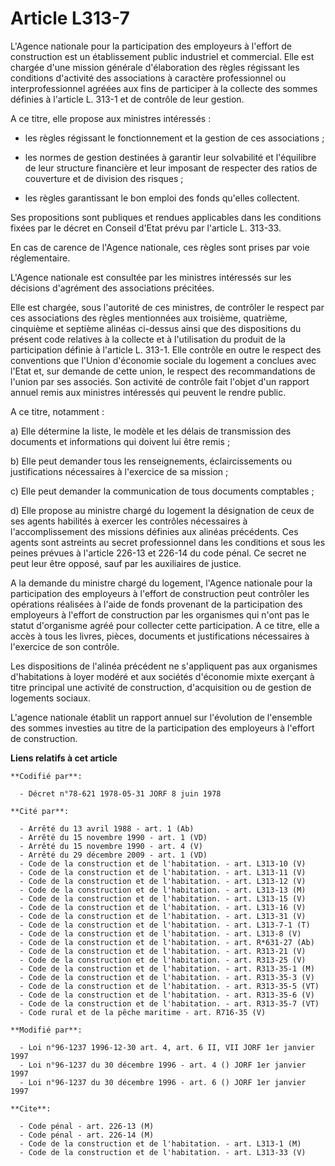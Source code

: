 # Article L313-7

L'Agence nationale pour la participation des employeurs à l'effort de construction est un établissement public industriel et
commercial. Elle est chargée d'une mission générale d'élaboration des règles régissant les conditions d'activité des
associations à caractère professionnel ou interprofessionnel agréées aux fins de participer à la collecte des sommes définies
à l'article L. 313-1 et de contrôle de leur gestion.

A ce titre, elle propose aux ministres intéressés :

- les règles régissant le fonctionnement et la gestion de ces associations ;

- les normes de gestion destinées à garantir leur solvabilité et l'équilibre de leur structure financière et leur imposant de
respecter des ratios de couverture et de division des risques ;

- les règles garantissant le bon emploi des fonds qu'elles collectent.

Ses propositions sont publiques et rendues applicables dans les conditions fixées par le décret en Conseil d'Etat prévu par
l'article L. 313-33.

En cas de carence de l'Agence nationale, ces règles sont prises par voie réglementaire.

L'Agence nationale est consultée par les ministres intéressés sur les décisions d'agrément des associations précitées.

Elle est chargée, sous l'autorité de ces ministres, de contrôler le respect par ces associations des règles mentionnées aux
troisième, quatrième, cinquième et septième alinéas ci-dessus ainsi que des dispositions du présent code relatives à la
collecte et à l'utilisation du produit de la participation définie à l'article L. 313-1. Elle contrôle en outre le respect
des conventions que l'Union d'économie sociale du logement a conclues avec l'Etat et, sur demande de cette union, le respect
des recommandations de l'union par ses associés. Son activité de contrôle fait l'objet d'un rapport annuel remis aux
ministres intéressés qui peuvent le rendre public.

A ce titre, notamment :

a) Elle détermine la liste, le modèle et les délais de transmission des documents et informations qui doivent lui être
remis ;

b) Elle peut demander tous les renseignements, éclaircissements ou justifications nécessaires à l'exercice de sa mission ;

c) Elle peut demander la communication de tous documents comptables ;

d) Elle propose au ministre chargé du logement la désignation de ceux de ses agents habilités à exercer les contrôles
nécessaires à l'accomplissement des missions définies aux alinéas précédents. Ces agents sont astreints au secret
professionnel dans les conditions et sous les peines prévues à l'article 226-13 et 226-14 du code pénal. Ce secret ne peut
leur être opposé, sauf par les auxiliaires de justice.

A la demande du ministre chargé du logement, l'Agence nationale pour la participation des employeurs à l'effort de
construction peut contrôler les opérations réalisées à l'aide de fonds provenant de la participation des employeurs à
l'effort de construction par les organismes qui n'ont pas le statut d'organisme agréé pour collecter cette participation. A
ce titre, elle a accès à tous les livres, pièces, documents et justifications nécessaires à l'exercice de son contrôle.

Les dispositions de l'alinéa précédent ne s'appliquent pas aux organismes d'habitations à loyer modéré et aux sociétés
d'économie mixte exerçant à titre principal une activité de construction, d'acquisition ou de gestion de logements sociaux.

L'agence nationale établit un rapport annuel sur l'évolution de l'ensemble des sommes investies au titre de la participation
des employeurs à l'effort de construction.

**Liens relatifs à cet article**

	**Codifié par**:

	  - Décret n°78-621 1978-05-31 JORF 8 juin 1978

	**Cité par**:

	  - Arrêté du 13 avril 1988 - art. 1 (Ab)
	  - Arrêté du 15 novembre 1990 - art. 1 (VD)
	  - Arrêté du 15 novembre 1990 - art. 4 (V)
	  - Arrêté du 29 décembre 2009 - art. 1 (VD)
	  - Code de la construction et de l'habitation. - art. L313-10 (V)
	  - Code de la construction et de l'habitation. - art. L313-11 (V)
	  - Code de la construction et de l'habitation. - art. L313-12 (V)
	  - Code de la construction et de l'habitation. - art. L313-13 (M)
	  - Code de la construction et de l'habitation. - art. L313-15 (V)
	  - Code de la construction et de l'habitation. - art. L313-16 (V)
	  - Code de la construction et de l'habitation. - art. L313-31 (V)
	  - Code de la construction et de l'habitation. - art. L313-7-1 (T)
	  - Code de la construction et de l'habitation. - art. L313-8 (V)
	  - Code de la construction et de l'habitation. - art. R*631-27 (Ab)
	  - Code de la construction et de l'habitation. - art. R313-21 (V)
	  - Code de la construction et de l'habitation. - art. R313-25 (V)
	  - Code de la construction et de l'habitation. - art. R313-35-1 (M)
	  - Code de la construction et de l'habitation. - art. R313-35-3 (V)
	  - Code de la construction et de l'habitation. - art. R313-35-5 (VT)
	  - Code de la construction et de l'habitation. - art. R313-35-6 (V)
	  - Code de la construction et de l'habitation. - art. R313-35-7 (VT)
	  - Code rural et de la pêche maritime - art. R716-35 (V)

	**Modifié par**:

	  - Loi n°96-1237 1996-12-30 art. 4, art. 6 II, VII JORF 1er janvier 1997
	  - Loi n°96-1237 du 30 décembre 1996 - art. 4 () JORF 1er janvier 1997
	  - Loi n°96-1237 du 30 décembre 1996 - art. 6 () JORF 1er janvier 1997

	**Cite**:

	  - Code pénal - art. 226-13 (M)
	  - Code pénal - art. 226-14 (M)
	  - Code de la construction et de l'habitation. - art. L313-1 (M)
	  - Code de la construction et de l'habitation. - art. L313-33 (V)
